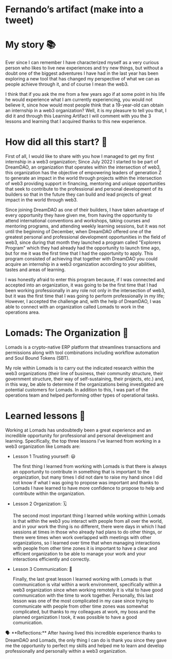 # Fernando’s artifact (make into a tweet)

# My story 📚

Ever since I can remember I have characterized myself as a very curious person who likes to live new experiences and try new things, but without a doubt one of the biggest adventures I have had in the last year has been exploring a new tool that has changed my perspective of what we can as people achieve through it, and of course I mean the web3.

I think that if you ask the me from a few years ago if at some point in his life he would experience what I am currently experiencing, you would not believe it, since how would most people think that a 19-year-old can obtain an internship in a web3 organization? Well, it is my pleasure to tell you that, I did it and through this Learning Artifact I will comment with you the 3 lessons and learning that I acquired thanks to this new experience.

# How did all this start? 🚀

First of all, I would like to share with you how I managed to get my first internship in a web3 organization; Since July 2022 I started to be part of DreamDAO, an organization that operates within the intersection of web3, this organization has the objective of empowering leaders of generation Z to generate an impact in the world through projects within the intersection of web3 providing support in financing, mentoring and unique opportunities that seek to contribute to the professional and personal development of its builders so that in the future they can build and lead projects of great impact in the world through web3.

Since joining DreamDAO as one of their builders, I have taken advantage of every opportunity they have given me, from having the opportunity to attend international conventions and workshops, taking courses and mentoring programs, and attending weekly learning sessions, but it was not until the beginning of December, when DreamDAO offered one of the greatest personal and professional development opportunities in the field of web3, since during that month they launched a program called "Explorers Program" which they had already had the opportunity to launch time ago, but for me it was the first time that I had the opportunity to apply. This program consisted of achieving that together with DreamDAO you could acquire an internship in a web3 organization according to your abilities, tastes and areas of learning.

I was honestly afraid to enter this program because, if I was connected and accepted into an organization, it was going to be the first time that I had been working professionally in any role not only in the intersection of web3, but it was the first time that I was going to perform professionally in my life; However, I accepted the challenge and, with the help of DreamDAO, I was able to connect with an organization called Lomads to work in the operations area.

# Lomads: The Organization 🦾

Lomads is a crypto-native ERP platform that streamlines transactions and permissions along with tool combinations including workflow automation and Soul Bound Tokens (SBT).

My role within Lomads is to carry out the indicated research within the web3 organizations (their line of business, their community structure, their government structure, their way of self-sustaining, their projects, etc.) and, in this way, be able to determine if the organizations being investigated are potential customers for Lomads. In addition to this, I was part of the operations team and helped performing other types of operational tasks.

# Learned lessons 🎯

Working at Lomads has undoubtedly been a great experience and an incredible opportunity for professional and personal development and learning. Specifically, the top three lessons I've learned from working in a web3 organization like Lomads are:

- Lesson 1 Trusting yourself: 😃
    
    The first thing I learned from working with Lomads is that there is always an opportunity to contribute in something that is important to the organization, but many times I did not dare to raise my hand since I did not know if what I was going to propose was important and thanks to Lomads I have learned to have more confidence to propose to help and contribute within the organization.
    
- Lesson 2 Organization: 🗓️
    
    The second most important thing I learned while working within Lomads is that within the web3 you interact with people from all over the world, and in your work the thing is no different, there were days in which I had sessions at times in those who already had plans to do other things, or there were times when work overlapped with meetings with other organizations, so I learned over time that when managing interactions with people from other time zones it is important to have a clear and efficient organization to be able to manage your work and your interactions efficiently and correctly.
    
- Lesson 3 Communication: 📱
    
    Finally, the last great lesson I learned working with Lomads is that communication is vital within a work environment, specifically within a web3 organization since when working remotely it is vital to have good communication with the time to work together. Personally, this last lesson was one of the most complicated in my case since trying to communicate with people from other time zones was somewhat complicated, but thanks to my colleagues at work, my boss and the planned organization I took, it was possible to have a good comunication.
    

<aside>
🗣 **Reflections:** After having lived this incredible experience thanks to DreamDAO and Lomads, the only thing I can do is thank you since they gave me the opportunity to perfect my skills and helped me to learn and develop professionally and personally within a web3 organization.

</aside>